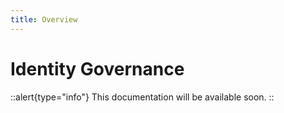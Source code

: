 ```yaml
---
title: Overview
---
```


# Identity Governance

::alert{type="info"}
This documentation will be available soon.
::